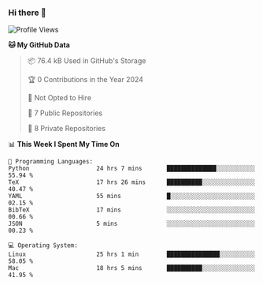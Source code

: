 ### Hi there 👋

<!--
**huayuan4396/huayuan4396** is a ✨ _special_ ✨ repository because its `README.md` (this file) appears on your GitHub profile.

Here are some ideas to get you started:

- 🔭 I’m currently working on ...
- 🌱 I’m currently learning ...
- 👯 I’m looking to collaborate on ...
- 🤔 I’m looking for help with ...
- 💬 Ask me about ...
- 📫 How to reach me: ...
- 😄 Pronouns: ...
- ⚡ Fun fact: ...
-->

<!--START_SECTION:waka-->
![Profile Views](http://img.shields.io/badge/Profile%20Views-20-blue)

**🐱 My GitHub Data** 

> 📦 76.4 kB Used in GitHub's Storage 
 > 
> 🏆 0 Contributions in the Year 2024
 > 
> 🚫 Not Opted to Hire
 > 
> 📜 7 Public Repositories 
 > 
> 🔑 8 Private Repositories 
 > 
📊 **This Week I Spent My Time On** 

```text
💬 Programming Languages: 
Python                   24 hrs 7 mins       ██████████████░░░░░░░░░░░   55.94 % 
TeX                      17 hrs 26 mins      ██████████░░░░░░░░░░░░░░░   40.47 % 
YAML                     55 mins             █░░░░░░░░░░░░░░░░░░░░░░░░   02.15 % 
BibTeX                   17 mins             ░░░░░░░░░░░░░░░░░░░░░░░░░   00.66 % 
JSON                     5 mins              ░░░░░░░░░░░░░░░░░░░░░░░░░   00.23 % 

💻 Operating System: 
Linux                    25 hrs 1 min        ███████████████░░░░░░░░░░   58.05 % 
Mac                      18 hrs 5 mins       ██████████░░░░░░░░░░░░░░░   41.95 % 
```


<!--END_SECTION:waka-->
